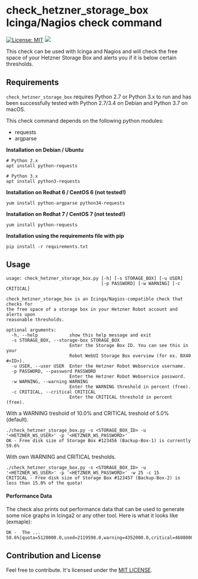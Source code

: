 # check_hetzner_storage_box Icinga/Nagios check command

[![License: MIT](https://img.shields.io/badge/License-MIT-yellow.svg)](https://opensource.org/licenses/MIT) [![](https://img.shields.io/github/release/qubyte/rubidium.svg)](https://github.com/Barzahlen/check_hetzner_storage_box)

This check can be used with Icinga and Nagios and will check the free space of your Hetzner Storage Box and alerts you if it is below certain thresholds.

## Requirements

`check_hetzner_storage_box` requires Python 2.7 or Python 3.x to run and has been successfully tested with Python 2.7/3.4 on Debian and Python 3.7 on macOS.

This check command depends on the following python modules:
 * requests
 * argparse

**Installation on Debian / Ubuntu**
```
# Python 2.x
apt install python-requests

# Python 3.x
apt install python3-requests
```

**Installation on Redhat 6 / CentOS 6 (not tested!)**
```
yum install python-argparse python34-requests
```

**Installation on Redhat 7 / CentOS 7 (not tested!)**
```
yum install python-requests
```

**Installation using the requirements file with pip**
```
pip install -r requirements.txt
```

## Usage

```
usage: check_hetzner_storage_box.py [-h] [-s STORAGE_BOX] [-u USER]
                                    [-p PASSWORD] [-w WARNING] [-c CRITICAL]

check_hetzner_storage_box is an Icinga/Nagios-compatible check that checks for
the free space of a storage box in your Hetzner Robot account and alerts upon
reasonable thresholds.

optional arguments:
  -h, --help            show this help message and exit
  -s STORAGE_BOX, --storage-box STORAGE_BOX
                        Enter the Storage Box ID. You can see this in your
                        Robot WebUI Storage Box overview (for ex. BX40 #<ID>).
  -u USER, --user USER  Enter the Hetzner Robot Webservice username.
  -p PASSWORD, --password PASSWORD
                        Enter the Hetzner Robot Webservice password.
  -w WARNING, --warning WARNING
                        Enter the WARNING threshold in percent (free).
  -c CRITICAL, --critical CRITICAL
                        Enter the CRITICAL threshold in percent (free).
```

With a WARNING treshold of 10.0% and CRITICAL treshold of 5.0% (default).
```
./check_hetzner_storage_box.py -s <STORAGE_BOX_ID> -u '<HETZNER_WS_USER>' -p '<HETZNER_WS_PASSWORD>'
OK - Free disk size of Storage Box #123456 (Backup-Box-1) is currently 59.6%
```

With own WARNING and CRITICAL tresholds.

```
./check_hetzner_storage_box.py -s <STORAGE_BOX_ID> -u '<HETZNER_WS_USER>' -p '<HETZNER_WS_PASSWORD>' -w 25 -c 15
CRITICAL - Free disk size of Storage Box #123457 (Backup-Box-2) is less than 15.0% of the quota!
```

#### Performance Data

The check also prints out performance data that can be used to generate some nice graphs in Icinga2 or any other tool. Here is what it looks like (exmaple):

```
OK -  The ... 58.6%|quota=5120000.0,used=2119598.0,warning=4352000.0,critical=4608000.0
```

## Contribution and License

Feel free to contribute. It's licensed under the [MIT LICENSE](LICENSE).
